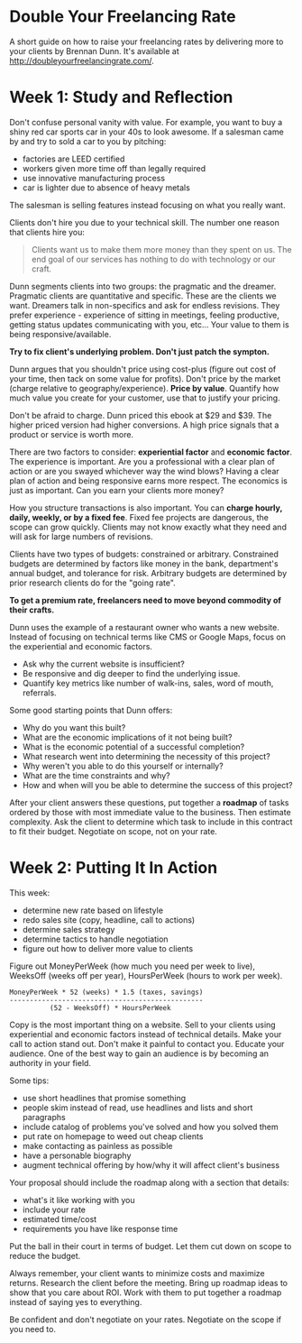 # Double Your Freelancing Rate

A short guide on how to raise your freelancing rates by delivering more to your clients by Brennan
Dunn. It's available at <http://doubleyourfreelancingrate.com/>.

# Week 1: Study and Reflection

Don't confuse personal vanity with value. For example, you want to buy a shiny red car sports car in
your 40s to look awesome. If a salesman came by and try to sold a car to you by pitching:

* factories are LEED certified
* workers given more time off than legally required
* use innovative manufacturing process
* car is lighter due to absence of heavy metals

The salesman is selling features instead focusing on what you really want.

Clients don't hire you due to your technical skill. The number one reason that clients hire you:

> Clients want us to make them more money than they spent on us.
> The end goal of our services has nothing to do with technology or our craft.

Dunn segments clients into two groups: the pragmatic and the dreamer. Pragmatic clients are
quantitative and specific. These are the clients we want. Dreamers talk in non-specifics and ask for
endless revisions. They prefer experience - experience of sitting in meetings, feeling productive,
getting status updates communicating with you, etc... Your value to them is being
responsive/available.

**Try to fix client's underlying problem. Don't just patch the sympton.**

Dunn argues that you shouldn't price using cost-plus (figure out cost of your time, then tack on
some value for profits). Don't price by the market (charge relative to geography/experience).
**Price by value**. Quantify how much value you create for your customer, use that to justify your
pricing.

Don't be afraid to charge. Dunn priced this ebook at $29 and $39. The higher priced version had
higher conversions. A high price signals that a product or service is worth more.

There are two factors to consider: **experiential factor** and **economic factor**. The experience
is important. Are you a professional with a clear plan of action or are you swayed whichever way the
wind blows? Having a clear plan of action and being responsive earns more respect. The economics is
just as important. Can you earn your clients more money?

How you structure transactions is also important. You can **charge hourly, daily, weekly, or by a
fixed fee**. Fixed fee projects are dangerous, the scope can grow quickly. Clients may not know
exactly what they need and will ask for large numbers of revisions.

Clients have two types of budgets: constrained or arbitrary. Constrained budgets are determined by
factors like money in the bank, department's annual budget, and tolerance for risk. Arbitrary
budgets are determined by prior research clients do for the "going rate".

**To get a premium rate, freelancers need to move beyond commodity of their crafts.**

Dunn uses the example of a restaurant owner who wants a new website. Instead of focusing on
technical terms like CMS or Google Maps, focus on the experiential and economic factors.

* Ask why the current website is insufficient?
* Be responsive and dig deeper to find the underlying issue.
* Quantify key metrics like number of walk-ins, sales, word of mouth, referrals.

Some good starting points that Dunn offers:

* Why do you want this built?
* What are the economic implications of it not being built?
* What is the economic potential of a successful completion?
* What research went into determining the necessity of this project?
* Why weren't you able to do this yourself or internally?
* What are the time constraints and why?
* How and when will you be able to determine the success of this project?

After your client answers these questions, put together a **roadmap** of tasks ordered by those with
most immediate value to the business. Then estimate complexity. Ask the client to determine which
task to include in this contract to fit their budget. Negotiate on scope, not on your rate.

# Week 2: Putting It In Action

This week:

* determine new rate based on lifestyle
* redo sales site (copy, headline, call to actions)
* determine sales strategy
* determine tactics to handle negotiation
* figure out how to deliver more value to clients

Figure out MoneyPerWeek (how much you need per week to live), WeeksOff (weeks off per year),
HoursPerWeek (hours to work per week).

    MoneyPerWeek * 52 (weeks) * 1.5 (taxes, savings) 
    ------------------------------------------------
              (52 - WeeksOff) * HoursPerWeek

Copy is the most important thing on a website. Sell to your clients using experiential and economic
factors instead of technical details. Make your call to action stand out. Don't make it painful to
contact you. Educate your audience. One of the best way to gain an audience is by becoming an
authority in your field.

Some tips:

* use short headlines that promise something
* people skim instead of read, use headlines and lists and short paragraphs
* include catalog of problems you've solved and how you solved them
* put rate on homepage to weed out cheap clients
* make contacting as painless as possible
* have a personable biography
* augment technical offering by how/why it will affect client's business

Your proposal should include the roadmap along with a section that details:

* what's it like working with you
* include your rate
* estimated time/cost
* requirements you have like response time

Put the ball in their court in terms of budget. Let them cut down on scope to reduce the budget.

Always remember, your client wants to minimize costs and maximize returns. Research the client
before the meeting. Bring up roadmap ideas to show that you care about ROI. Work with them to put
together a roadmap instead of saying yes to everything.

Be confident and don't negotiate on your rates. Negotiate on the scope if you need to.